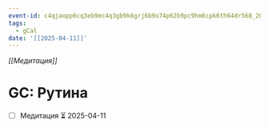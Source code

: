 ```yaml
---
event-id: c4qjaopp6cq3eb9mc4q3gb9k6grj6b9o74p62b9pc9hm6cpk6th64dr568_20250411T164000Z
tags:
  - gCal
date: '[[2025-04-11]]'
---
```

*[[Медитация]]*
# GC: Рутина
- [ ] Медитация ⏳ 2025-04-11
